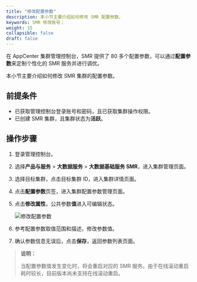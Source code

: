 ```yaml
---
title: "修改配置参数"
description: 本小节主要介绍如何修改 SMR 配置参数。 
keywords: SMR 修改账号；
weight: 15
collapsible: false
draft: false
---
```




在 AppCenter 集群管理控制台，SMR 提供了 80 多个配置参数，可以通过**配置参数**来定制个性化的 SMR 服务并进行调优。

本小节主要介绍如何修改 SMR 集群的配置参数。

## 前提条件

- 已获取管理控制台登录账号和密码，且已获取集群操作权限。
- 已创建 SMR 集群，且集群状态为**活跃**。

## 操作步骤

1. 登录管理控制台。
2. 选择**产品与服务** > **大数据服务** > **大数据基础服务 SMR**，进入集群管理页面。
3. 选择目标集群，点击目标集群 ID，进入集群详情页面。
4. 点击**配置参数**页签，进入集群配置参数管理页面。
5. 点击**修改属性**，公共参数**值**进入可编辑状态。
   
   ![修改配置参数](../../../_images/modify_para.png)

6. 参考配置参数取值范围和描述，修改参数值。
7. 确认参数信息无误后，点击**保存**，返回参数列表页面。
 
> **说明：**
> 
> 当配置参数值发生变化时，将会重启对应的 SMR 服务。由于在线滚动重启耗时较长，目前版本尚未支持在线滚动重启。
